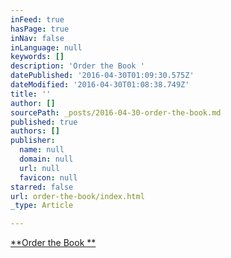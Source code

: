 ```yaml
---
inFeed: true
hasPage: true
inNav: false
inLanguage: null
keywords: []
description: 'Order the Book '
datePublished: '2016-04-30T01:09:30.575Z'
dateModified: '2016-04-30T01:08:38.749Z'
title: ''
author: []
sourcePath: _posts/2016-04-30-order-the-book.md
published: true
authors: []
publisher:
  name: null
  domain: null
  url: null
  favicon: null
starred: false
url: order-the-book/index.html
_type: Article

---
```

[**Order the Book **][0]

[0]: http://ainagvol1.audra-brown.com/